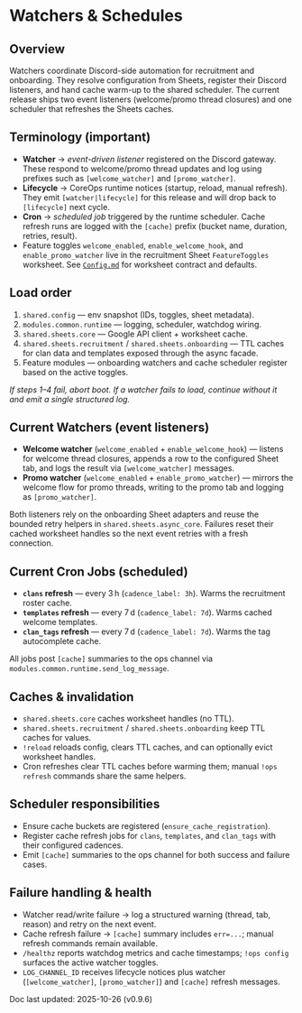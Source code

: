 # Watchers & Schedules

## Overview
Watchers coordinate Discord-side automation for recruitment and onboarding. They resolve
configuration from Sheets, register their Discord listeners, and hand cache warm-up to the
shared scheduler. The current release ships two event listeners (welcome/promo thread
closures) and one scheduler that refreshes the Sheets caches.

## Terminology (important)
- **Watcher** → *event-driven listener* registered on the Discord gateway. These respond
  to welcome/promo thread updates and log using prefixes such as `[welcome_watcher]` and
  `[promo_watcher]`.
- **Lifecycle** → CoreOps runtime notices (startup, reload, manual refresh). They emit
  `[watcher|lifecycle]` for this release and will drop back to `[lifecycle]` next cycle.
- **Cron** → *scheduled job* triggered by the runtime scheduler. Cache refresh runs are
  logged with the `[cache]` prefix (bucket name, duration, retries, result).
- Feature toggles `welcome_enabled`, `enable_welcome_hook`, and
  `enable_promo_watcher` live in the recruitment Sheet `FeatureToggles` worksheet.
  See [`Config.md`](Config.md#feature-toggles-worksheet) for worksheet contract and defaults.

## Load order
1. `shared.config` — env snapshot (IDs, toggles, sheet metadata).
2. `modules.common.runtime` — logging, scheduler, watchdog wiring.
3. `shared.sheets.core` — Google API client + worksheet cache.
4. `shared.sheets.recruitment` / `shared.sheets.onboarding` — TTL caches for clan data and templates exposed through the async facade.
5. Feature modules — onboarding watchers and cache scheduler register based on the active toggles.

_If steps 1–4 fail, abort boot. If a watcher fails to load, continue without it and emit a
single structured log._

## Current Watchers (event listeners)
- **Welcome watcher** (`welcome_enabled` + `enable_welcome_hook`) — listens for welcome
  thread closures, appends a row to the configured Sheet tab, and logs the result via
  `[welcome_watcher]` messages.
- **Promo watcher** (`welcome_enabled` + `enable_promo_watcher`) — mirrors the welcome flow
  for promo threads, writing to the promo tab and logging as `[promo_watcher]`.

Both listeners rely on the onboarding Sheet adapters and reuse the bounded retry helpers in
`shared.sheets.async_core`. Failures reset their cached worksheet handles so the next event
retries with a fresh connection.

## Current Cron Jobs (scheduled)
- **`clans` refresh** — every 3 h (`cadence_label: 3h`). Warms the recruitment roster cache.
- **`templates` refresh** — every 7 d (`cadence_label: 7d`). Warms cached welcome templates.
- **`clan_tags` refresh** — every 7 d (`cadence_label: 7d`). Warms the tag autocomplete cache.

All jobs post `[cache]` summaries to the ops channel via `modules.common.runtime.send_log_message`.

## Caches & invalidation
- `shared.sheets.core` caches worksheet handles (no TTL).
- `shared.sheets.recruitment` / `shared.sheets.onboarding` keep TTL caches for values.
- `!reload` reloads config, clears TTL caches, and can optionally evict worksheet handles.
- Cron refreshes clear TTL caches before warming them; manual `!ops refresh` commands share
  the same helpers.

## Scheduler responsibilities
- Ensure cache buckets are registered (`ensure_cache_registration`).
- Register cache refresh jobs for `clans`, `templates`, and `clan_tags` with their configured cadences.
- Emit `[cache]` summaries to the ops channel for both success and failure cases.

## Failure handling & health
- Watcher read/write failure → log a structured warning (thread, tab, reason) and retry on the next event.
- Cache refresh failure → `[cache]` summary includes `err=...`; manual refresh commands remain available.
- `/healthz` reports watchdog metrics and cache timestamps; `!ops config` surfaces the active watcher toggles.
- `LOG_CHANNEL_ID` receives lifecycle notices plus watcher (`[welcome_watcher]`, `[promo_watcher]`) and `[cache]` refresh messages.

Doc last updated: 2025-10-26 (v0.9.6)
